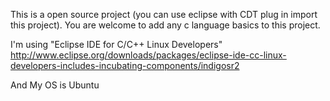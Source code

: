 This is a open source project (you can use eclipse with CDT plug in import this project).
You are welcome to add any c language basics to this project.

I'm using "Eclipse IDE for C/C++ Linux Developers" 
http://www.eclipse.org/downloads/packages/eclipse-ide-cc-linux-developers-includes-incubating-components/indigosr2

And My OS is Ubuntu